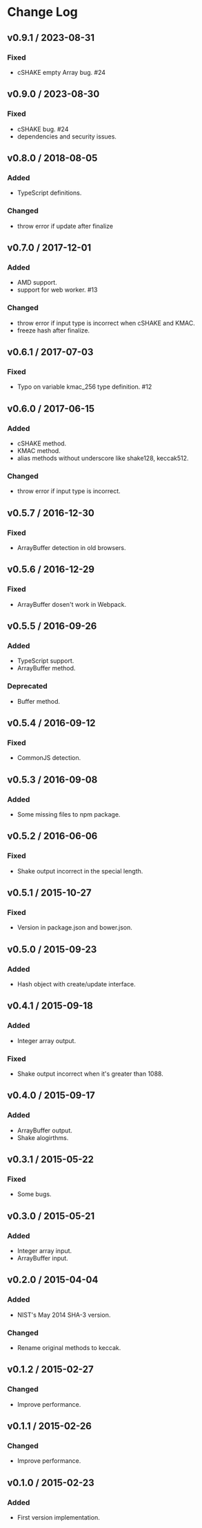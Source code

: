 # Change Log

## v0.9.1 / 2023-08-31
### Fixed
- cSHAKE empty Array bug. #24

## v0.9.0 / 2023-08-30
### Fixed
- cSHAKE bug. #24
- dependencies and security issues.

## v0.8.0 / 2018-08-05
### Added
- TypeScript definitions.

### Changed
- throw error if update after finalize

## v0.7.0 / 2017-12-01
### Added
- AMD support.
- support for web worker. #13

### Changed
- throw error if input type is incorrect when cSHAKE and KMAC.
- freeze hash after finalize.

## v0.6.1 / 2017-07-03
### Fixed
- Typo on variable kmac_256 type definition. #12

## v0.6.0 / 2017-06-15
### Added
- cSHAKE method.
- KMAC method.
- alias methods without underscore like shake128, keccak512.

### Changed
- throw error if input type is incorrect.

## v0.5.7 / 2016-12-30
### Fixed
- ArrayBuffer detection in old browsers.

## v0.5.6 / 2016-12-29
### Fixed
- ArrayBuffer dosen't work in Webpack.

## v0.5.5 / 2016-09-26
### Added
- TypeScript support.
- ArrayBuffer method.

### Deprecated
- Buffer method.

## v0.5.4 / 2016-09-12
### Fixed
- CommonJS detection.

## v0.5.3 / 2016-09-08
### Added
- Some missing files to npm package.

## v0.5.2 / 2016-06-06
### Fixed
- Shake output incorrect in the special length.

## v0.5.1 / 2015-10-27
### Fixed
- Version in package.json and bower.json.

## v0.5.0 / 2015-09-23
### Added
- Hash object with create/update interface.

## v0.4.1 / 2015-09-18
### Added
- Integer array output.

### Fixed
- Shake output incorrect when it's greater than 1088.

## v0.4.0 / 2015-09-17
### Added
- ArrayBuffer output.
- Shake alogirthms.

## v0.3.1 / 2015-05-22
### Fixed
- Some bugs.

## v0.3.0 / 2015-05-21
### Added
- Integer array input.
- ArrayBuffer input.

## v0.2.0 / 2015-04-04
### Added
- NIST's May 2014 SHA-3 version.

### Changed
- Rename original methods to keccak.

## v0.1.2 / 2015-02-27
### Changed
- Improve performance.

## v0.1.1 / 2015-02-26
### Changed
- Improve performance.

## v0.1.0 / 2015-02-23
### Added
- First version implementation.
